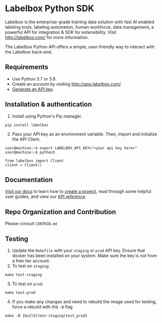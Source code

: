 # Labelbox Python SDK

Labelbox is the enterprise-grade training data solution with fast AI enabled labeling tools, labeling automation, human workforce, data management, a powerful API for integration & SDK for extensibility. Visit http://labelbox.com/ for more information.

The Labelbox Python API offers a simple, user-friendly way to interact with the Labelbox back-end.

## Requirements

* Use Python 3.7 or 3.8.
* Create an account by visiting http://app.labelbox.com/.
* [Generate an API key](https://labelbox.com/docs/api/getting-started#create_api_key).

## Installation & authentication

1. Install using Python's Pip manager.
```
pip install labelbox
```

2. Pass your API key as an environment variable. Then, import and initialize the API Client.
```
user@machine:~$ export LABELBOX_API_KEY="<your api key here>"
user@machine:~$ python3

from labelbox import Client
client = Client()
```

## Documentation

[Visit our docs](https://labelbox.com/docs/python-api) to learn how to [create a project](https://labelbox.com/docs/python-api/create-first-project), read through some helpful user guides, and view our [API reference](https://labelbox.com/docs/python-api/api-reference).

## Repo Organization and Contribution
Please consult `CONTRIB.md`

## Testing
1. Update the `Makefile` with your `staging` or `prod` API key. Ensure that docker has been installed on your system. Make sure the key is not from a free tier account.
2. To test on `staging`:
```
make test-staging
```

3. To test on `prod`:
```
make test-prod
```

4. If you make any changes and need to rebuild the image used for testing, force a rebuild with the `-B` flag
```
make -B {build|test-staging|test_prod}
```
